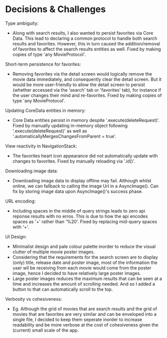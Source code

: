 # Decisions & Challenges


Type ambiguity:
- Along with search results, I also wanted to persist favorites via Core Data. This lead to declaring a common protocol to handle both search results and favorites. However, this in turn caused the addition/removal of favorites to affect the search results entities as well. Fixed by making copies of type 'any MovieProtocol'.  

Short-term persistence for favorites:
- Removing favorites via the detail screen would logically remove the movie data immediately, and consequently clear the detail screen. But it would be more user-friendly to allow the detail screen to persist (whether accessed via the 'search' tab or 'favorites' tab), for instance if the user changes their mind and re-favorites. Fixed by making copies of type 'any MovieProtocol'.     

Updating CoreData entities in memory:
- Core Data entities persist in memory despite '.execute(deleteRequest)'. Fixed by manually updating in-memory object following '.execute(deleteRequest)' as well as '.automaticallyMergesChangesFromParent = true'.  

View reactivity in NavigationStack:
- The favorites heart icon appearance did not automatically update with changes to favorites. Fixed by manually reloading via '.id()'.  

Downloading image data:
- Downloading image data to display offline may fail. Although whilst online, we can fallback to calling the image Url in a AsyncImage(). Can fix by storing image data upon AsyncImage()'s success phase.  

URL encoding:
- Including spaces in the middle of query strings leads to zero api reponse results with no erros. This is due to how the api encodes spaces as '+' rather than '%20'. Fixed by replacing mid-query spaces with '+'.   

UI Design:
- Minimalist design and pale colour palette inorder to reduce the visual clutter of multiple movie poster images.
- Considering that the requirements for the search screen are to display (only) title, release date and poster image, most of the information the user wll be receiving from each movie would come from the poster image, hence I decided to have relatively large poster images.
- Large poster images reduces the maximum results that can be seen at a time and increases the amount of scrolling needed. And so I added a button to that can automatically scroll to the top.  

Verbosity vs cohesiveness:
 - Eg. Although the grid of movies that are search results and the grid of movies that are favorites are very similar and can be enveloped into a single file, I decided to keep them seperate inorder to increase readability and be more verbose at the cost of cohesiveness given the (current) small scale of the app.  





